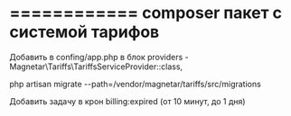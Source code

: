 ============
composer пакет с системой тарифов
============

<p>Добавить в confing/app.php в блок providers - Magnetar\Tariffs\TariffsServiceProvider::class,</p>
<p>php artisan migrate --path=/vendor/magnetar/tariffs/src/migrations</p>
<p>Добавить задачу в крон billing:expired (от 10 минут, до 1 дня)</p>